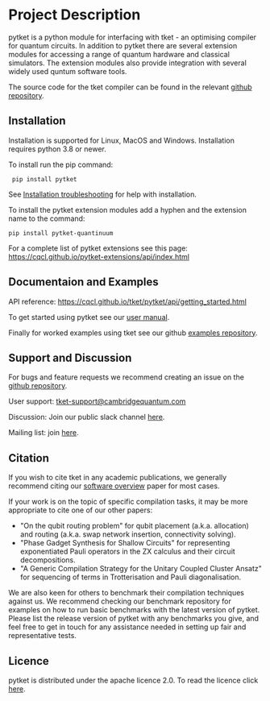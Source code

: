 # Project Description

pytket is a python module for interfacing with tket - an optimising compiler for quantum circuits. In addition to pytket there are several extension modules for accessing a range of quantum hardware and classical simulators. The extension modules also provide integration with several widely used quntum software tools.

The source code for the tket compiler can be found in the relevant [github repository](https://github.com/CQCL/tket).

## Installation

Installation is supported for Linux, MacOS and Windows. Installation requires python 3.8 or newer.

To install run the pip command: 

`` pip install pytket``

See [Installation troubleshooting](https://cqcl.github.io/tket/pytket/api/install.html) for help with installation.

To install the pytket extension modules add a hyphen and the extension name to the command:

`` pip install pytket-quantinuum ``

For a complete list of pytket extensions see this page: https://cqcl.github.io/pytket-extensions/api/index.html

## Documentaion and Examples

API reference: https://cqcl.github.io/tket/pytket/api/getting_started.html

To get started using pytket see our [user manual](https://cqcl.github.io/pytket/manual/index.html).

Finally for worked examples using tket see our github [examples repository](https://github.com/CQCL/pytket/tree/main/examples).




## Support and Discussion

For bugs and feature requests we recommend creating an issue on the [github repository](https://github.com/CQCL/pytket).

User support: tket-support@cambridgequantum.com

Discussion: Join our public slack channel [here](https://join.slack.com/t/tketusers/shared_invite/zt-18qmsamj9-UqQFVdkRzxnXCcKtcarLRA).

Mailing list: join [here](https://list.cambridgequantum.com/cgi-bin/mailman/listinfo/tket-users).

## Citation

If you wish to cite tket in any academic publications, we generally recommend citing our [software overview](https://arxiv.org/abs/2003.10611) paper for most cases.

If your work is on the topic of specific compilation tasks, it may be more appropriate to cite one of our other papers:

- "On the qubit routing problem" for qubit placement (a.k.a. allocation) and routing (a.k.a. swap network insertion, connectivity solving).
- "Phase Gadget Synthesis for Shallow Circuits" for representing exponentiated Pauli operators in the ZX calculus and their circuit decompositions.
- "A Generic Compilation Strategy for the Unitary Coupled Cluster Ansatz" for sequencing of terms in Trotterisation and Pauli diagonalisation.

We are also keen for others to benchmark their compilation techniques against us. We recommend checking our benchmark repository for examples on how to run basic benchmarks with the latest version of pytket. Please list the release version of pytket with any benchmarks you give, and feel free to get in touch for any assistance needed in setting up fair and representative tests.

## Licence

pytket is distributed under the apache licence 2.0. To read the licence click [here](https://github.com/CQCL/pytket/blob/main/LICENCE).
